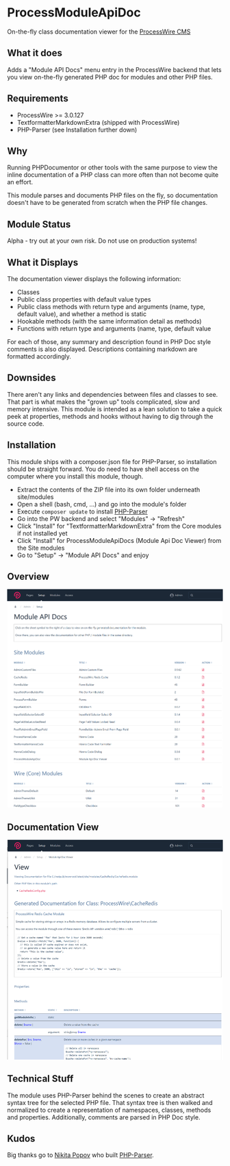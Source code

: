 # ProcessModuleApiDoc
On-the-fly class documentation viewer for the [ProcessWire CMS](https://processwire.com)

## What it does
Adds a "Module API Docs" menu entry in the ProcessWire backend that lets you view on-the-fly generated PHP doc for modules and other PHP files.

## Requirements

- ProcessWire >= 3.0.127
- TextformatterMarkdownExtra (shipped with ProcessWire)
- PHP-Parser (see Installation further down)

## Why

Running PHPDocumentor or other tools with the same purpose to view the inline documentation of a PHP class can more often than not become quite an effort.

This module parses and documents PHP files on the fly, so documentation doesn't have to be generated from scratch when the PHP file changes.

## Module Status

Alpha - try out at your own risk. Do not use on production systems!

## What it Displays

The documentation viewer displays the following information:

- Classes
- Public class properties with default value types
- Public class methods with return type and arguments (name, type, default value), and whether a method is static
- Hookable methods (with the same information detail as methods)
- Functions with return type and arguments (name, type, default value

For each of those, any summary and description found in PHP Doc style comments is also displayed. Descriptions containing markdown are formatted accordingly.

## Downsides

There aren't any links and dependencies between files and classes to see. That part is what makes the "grown up" tools complicated, slow and memory intensive. This module is intended as a lean solution to take a quick peek at properties, methods and hooks without having to dig through the source code.

## Installation

This module ships with a composer.json file for PHP-Parser, so installation should be straight forward. You do need to have shell access on the computer where you install this module, though.

- Extract the contents of the ZIP file into its own folder underneath site/modules
- Open a shell (bash, cmd, ...) and go into the module's folder
- Execute ```composer update``` to install [PHP-Parser](https://github.com/nikic/PHP-Parser)
- Go into the PW backend and select "Modules" -> "Refresh"
- Click "Install" for "TextformatterMarkdownExtra" from the Core modules if not installed yet
- Click "Install" for ProcessModuleApiDocs (Module Api Doc Viewer) from the Site modules
- Go to "Setup" -> "Module API Docs" and enjoy

## Overview

![Screenshot over over page](https://raw.githubusercontent.com/BitPoet/bitpoet.github.io/master/img/apidocs1.png)

## Documentation View

![Screenshot of documentation view](https://raw.githubusercontent.com/BitPoet/bitpoet.github.io/master/img/apidocs2-view.png)

## Technical Stuff

The module uses PHP-Parser behind the scenes to create an abstract syntax tree for the selected PHP file. That syntax tree is then walked and normalized to create a representation of namespaces, classes, methods and properties. Additionally, comments are parsed in PHP Doc style.

## Kudos

Big thanks go to [Nikita Popov](https://github.com/nikic) who built [PHP-Parser](https://github.com/nikic/PHP-Parser).
